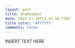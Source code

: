 ```yaml
---
layout: post
title: Shakesbeer
date: 2021-11-28T11:47:58.738Z
title_color: "#ffffff"
comments: false
---
```

INSERT TEXT HERE